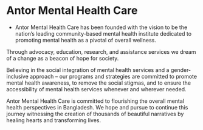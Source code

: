 # Antor Mental Health Care

- Antor Mental Health Care has been founded with the vision to be the nation’s leading community-based mental health institute dedicated to promoting mental health as a pivotal of overall wellness.

Through advocacy, education, research, and assistance services we dream of a change as a beacon of hope for society.

Believing in the social integration of mental health services and a gender-inclusive approach – our programs and strategies are committed to promote mental health awareness, to remove the social stigmas, and to ensure the accessibility of mental health services whenever and wherever needed.

Antor Mental Health Care is committed to flourishing the overall mental health perspectives in Bangladesh. We hope and pursue to continue this journey witnessing the creation of thousands of beautiful narratives by healing hearts and transforming lives.
